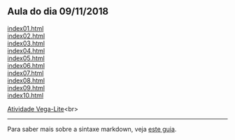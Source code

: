 ## Aula do dia 09/11/2018

[index01.html](basic/index01.html)<br>
[index02.html](basic/index02.html)<br>
[index03.html](basic/index03.html)<br>
[index04.html](basic/index04.html)<br>
[index05.html](basic/index05.html)<br>
[index06.html](basic/index06.html)<br>
[index07.html](basic/index07.html)<br>
[index08.html](basic/index08.html)<br>
[index09.html](basic/index09.html)<br>
[index10.html](basic/index10.html)<br>

[Atividade Vega-Lite](https://observablehq.com/embed/@wilsonwagnermarques/vega-lite-api-exercicios?cell=*)<br>

---

Para saber mais sobre a sintaxe markdown, veja [este guia](https://guides.github.com/features/mastering-markdown/).
